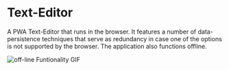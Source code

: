 # Text-Editor
A PWA Text-Editor that runs in the browser. It features a number of data-persistence techniques that serve as redundancy in case one of the options is not supported by the browser. The application also functions offline. 

![off-line Funtionality GIF](client/dist/offlineFunctionality.gif)